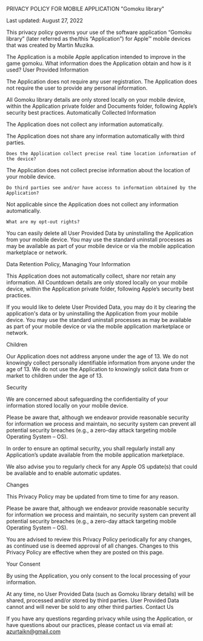PRIVACY POLICY FOR MOBILE APPLICATION "Gomoku library"

Last updated: August 27, 2022

This privacy policy governs your use of the software application “Gomoku library” (later referred as the/this “Application”) for Apple™ mobile devices that was created by Martin Muzika.

The Application is a mobile Apple application intended to improve in the game gomoku.
What information does the Application obtain and how is it used?
User Provided Information

The Application does not require any user registration. The Application does not require the user to provide any personal information.

All Gomoku library details are only stored locally on your mobile device, within the Application private folder and Documents folder, following Apple’s security best practices.
Automatically Collected Information

The Application does not collect any information automatically.

The Application does not share any information automatically with third parties.

    Does the Application collect precise real time location information of the device?

The Application does not collect precise information about the location of your mobile device.

    Do third parties see and/or have access to information obtained by the Application?

Not applicable since the Application does not collect any information automatically.

    What are my opt-out rights?

You can easily delete all User Provided Data by uninstalling the Application from your mobile device. You may use the standard uninstall processes as may be available as part of your mobile device or via the mobile application marketplace or network.


Data Retention Policy, Managing Your Information

This Application does not automatically collect, share nor retain any information. All Countdown details are only stored locally on your mobile device, within the Application private folder, following Apple’s security best practices.

If you would like to delete User Provided Data, you may do it by clearing the application's data or by uninstalling the Application from your mobile device. You may use the standard uninstall processes as may be available as part of your mobile device or via the mobile application marketplace or network.

Children

Our Application does not address anyone under the age of 13. We do not knowingly collect personally identifiable information from anyone under the age of 13. We do not use the Application to knowingly solicit data from or market to children under the age of 13.

Security

We are concerned about safeguarding the confidentiality of your information stored locally on your mobile device.

Please be aware that, although we endeavor provide reasonable security for information we process and maintain, no security system can prevent all potential security breaches (e.g., a zero-day attack targeting mobile Operating System – OS).

In order to ensure an optimal security, you shall regularly install any Application’s update available from the mobile application marketplace.

We also advise you to regularly check for any Apple OS update(s) that could be available and to enable automatic updates.

Changes

This Privacy Policy may be updated from time to time for any reason. 

Please be aware that, although we endeavor provide reasonable security for information we process and maintain, no security system can prevent all potential security breaches (e.g., a zero-day attack targeting mobile Operating System – OS).

You are advised to review this Privacy Policy periodically for any changes, as continued use is deemed approval of all changes. Changes to this Privacy Policy are effective when they are posted on this page.

Your Consent

By using the Application, you only consent to the local processing of your information.

At any time, no User Provided Data (such as Gomoku library details) will be shared, processed and/or stored by third parties. User Provided Data cannot and will never be sold to any other third parties.
Contact Us

If you have any questions regarding privacy while using the Application, or have questions about our practices, please contact us via email at:
azurtaikn@gmail.com
